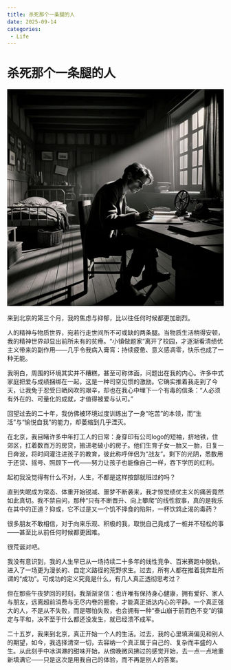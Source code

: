 ```yaml
---
title: 杀死那个一条腿的人
date: 2025-09-14
categories:
 - Life
---
```


# 杀死那个一条腿的人

![4cd76e712d87d4e2d12382307fa756c0_compress](./assets/4cd76e712d87d4e2d12382307fa756c0_compress.png)

来到北京的第三个月，我的焦虑与抑郁，比以往任何时候都更加剧烈。

人的精神与物质世界，宛若行走世间所不可或缺的两条腿。当物质生活稍得安顿，我的精神世界却显出前所未有的贫瘠。“小镇做题家”离开了校园，才逐渐看清绩优主义带来的副作用——几乎令我病入膏肓：持续疲惫、意义感凋零，快乐也成了一种无能。

我明白，周围的环境其实并不糟糕，甚至可称体面，问题出在我的内心。许多中式家庭把爱与成绩捆绑在一起，这是一种司空见惯的激励。它确实推着我走到了今天，让我免于忍受日晒风吹的艰辛，却也在我心中埋下一个有毒的信条：“人必须有外在的、可量化的成就，才值得被爱与认可。”

回望过去的二十年，我仿佛被环境过度训练出了一身“吃苦”的本领，而“生活”与“愉悦自我”的能力，却萎缩到几乎湮灭。

在北京，我目睹许多中年打工人的日常：身穿印有公司logo的短袖，挤地铁，住郊区，扛着数百万的房贷，搬进老破小的房子。他们生育子女一胎又一胎，日复一日奔波，将时间灌注进孩子的教育，彼此称呼伴侣为“战友”。剩下的光阴，悉数用于还贷、摇号、照顾下一代——努力让孩子也能像自己一样，吞下学历的红利。

起初我没觉得有什么不对，人生，不都是这样按部就班过的吗？

直到失眠成为常态、体重开始锐减、噩梦不断袭来，我才惊觉绩优主义的痛苦竟然如此真切。我不禁自问，那种“只有不断晋升、向上攀爬”的线性叙事，真的是我乐在其中的正道？抑或，它不过是又一个饥不择食的陷阱，一杯饮鸩止渴的毒药？

很多朋友不敢相信，对于向来乐观、积极的我，取悦自己竟成了一桩并不轻松的事——甚至比从前任何时候都更困难。

很荒诞对吧。

我没有意识到，我的人生早已从一场持续二十多年的线性竞争、百米赛跑中脱轨，进入了一场更为漫长的、自定义路径的荒野求生。过去，所有人都在推着我奔赴所谓的“成功”。可成功的定义究竟是什么，有几人真正透彻思考过？

但在那些午夜梦回的时刻，我渐渐坚信：也许唯有保持身心健康，拥有爱好、家人与朋友，远离超前消费与无尽内卷的圈套，才能真正抵达内心的平静。一个真正强大的人，不是从不失败，而是哪怕失败，也会拥有一种“泰山崩于前而色不变”的镇定与平和，决不至于什么都还没发生，就已经溃不成军。

二十五岁，我来到北京，真正开始一个人的生活。过去，我的心里填满偏见和别人的期望，如今，我选择清空一切，去容纳一个真正属于自己的、复杂而丰盛的人生。从此刻手中冰淇淋的甜味开始，从傍晚微风拂过的感觉开始，去一点一点地重新填满它——只是这次是用我自己的体验，而不再是别人的答案。
